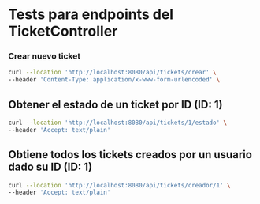 # Tests para endpoints del TicketController

### Crear nuevo ticket
```bash
curl --location 'http://localhost:8080/api/tickets/crear' \
--header 'Content-Type: application/x-www-form-urlencoded' \


```

## Obtener el estado de un ticket por ID (ID: 1)
```bash	
curl --location 'http://localhost:8080/api/tickets/1/estado' \
--header 'Accept: text/plain'
```

## Obtiene todos los tickets creados por un usuario dado su ID (ID: 1)
```bash	
curl --location 'http://localhost:8080/api/tickets/creador/1' \
--header 'Accept: text/plain'
```

